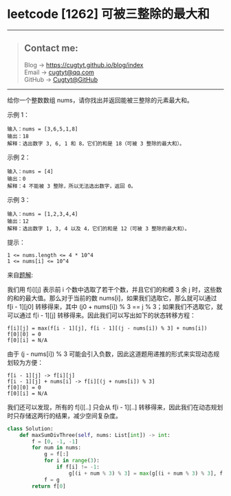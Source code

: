 # leetcode [1262] 可被三整除的最大和

---
> ## Contact me:
> Blog -> <https://cugtyt.github.io/blog/index>  
> Email -> <cugtyt@qq.com>  
> GitHub -> [Cugtyt@GitHub](https://github.com/Cugtyt)

---

给你一个整数数组 nums，请你找出并返回能被三整除的元素最大和。

示例 1：
```
输入：nums = [3,6,5,1,8]
输出：18
解释：选出数字 3, 6, 1 和 8，它们的和是 18（可被 3 整除的最大和）。
```

示例 2：
```
输入：nums = [4]
输出：0
解释：4 不能被 3 整除，所以无法选出数字，返回 0。
```

示例 3：
```
输入：nums = [1,2,3,4,4]
输出：12
解释：选出数字 1, 3, 4 以及 4，它们的和是 12（可被 3 整除的最大和）。
```

提示：
```
1 <= nums.length <= 4 * 10^4
1 <= nums[i] <= 10^4
```

来自[题解](https://leetcode-cn.com/problems/greatest-sum-divisible-by-three/solution/ti-jie-5265-ke-bei-san-zheng-chu-de-zui-da-he-by-z/):

我们用 f[i][j] 表示前 i 个数中选取了若干个数，并且它们的和模 3 余 j 时，这些数的和的最大值。那么对于当前的数 nums[i]，如果我们选取它，那么就可以通过 f[i - 1][j0] 转移得来，其中 (j0 + nums[i]) % 3 == j % 3；如果我们不选取它，就可以通过 f[i - 1][j] 转移得来。因此我们可以写出如下的状态转移方程：
```
f[i][j] = max(f[i - 1][j], f[i - 1][(j - nums[i]) % 3] + nums[i])
f[0][0] = 0
f[0][i] = N/A
```
由于 (j - nums[i]) % 3 可能会引入负数，因此这道题用递推的形式来实现动态规划较为方便：
```
f[i - 1][j] -> f[i][j]
f[i - 1][j] + nums[i] -> f[i][(j + nums[i]) % 3]
f[0][0] = 0
f[0][i] = N/A
```
我们还可以发现，所有的 f[i][..] 只会从 f[i - 1][..] 转移得来，因此我们在动态规划时只存储这两行的结果，减少空间复杂度。

``` python
class Solution:
    def maxSumDivThree(self, nums: List[int]) -> int:
        f = [0, -1, -1]
        for num in nums:
            g = f[:]
            for i in range(3):
                if f[i] != -1:
                    g[(i + num % 3) % 3] = max(g[(i + num % 3) % 3], f[i] + num)
            f = g
        return f[0]
```
